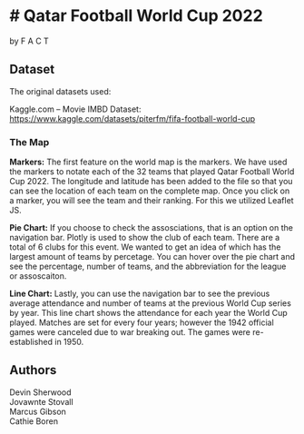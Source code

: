 # # Qatar Football World Cup 2022

by F A C T


## Dataset

The original datasets used:<br>

Kaggle.com – Movie IMBD Dataset:<br>
 https://www.kaggle.com/datasets/piterfm/fifa-football-world-cup<br>



### The Map

**Markers:** 
The first feature on the world map is the markers. We have used the markers to notate each of the 32 teams that played Qatar Football World Cup 2022. The longitude and latitude has been added to the file so that you can see the location of each team on the complete map. Once you click on a marker, you will see the team and their ranking. For this we utilized Leaflet JS. 

**Pie Chart:**
If you choose to check the assosciations, that is an option on the navigation bar. Plotly is used to show the club of each team. There are a total of 6 clubs for this event. We wanted to get an idea of which has the largest amount of teams by percetage. You can hover over the pie chart and see the percentage, number of teams, and the abbreviation for the league or assoscaiton. 


**Line Chart:**
Lastly, you can use the navigation bar to see the previous average attendance and number of teams at the previous World Cup series by year. This line chart shows the attendance for each year the World Cup played. Matches are set for every four years; however the 1942 official games were canceled due to war breaking out. The games were re-established in 1950.


## Authors

Devin Sherwood<br>
Jovawnte Stovall<br>
Marcus Gibson<br>
Cathie Boren<br>


